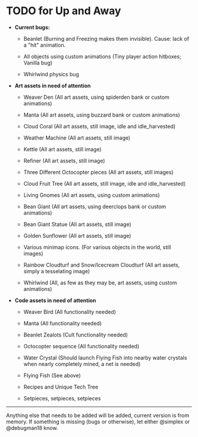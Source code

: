 # TODO for Up and Away

+ **Current bugs:**

	+ Beanlet (Burning and Freezing makes them invisible). Cause: lack of a "hit" animation.

	+ All objects using custom animations (Tiny player action hitboxes; Vanilla bug)

	+ Whirlwind physics bug

+ **Art assets in need of attention**

	+ Weaver Den (All art assets, using spiderden bank or custom animations)

	+ Manta (All art assets, using buzzard bank or custom animations)

	+ Cloud Coral (All art assets, still image, idle and idle_harvested)

	+ Weather Machine (All art assets, still image)

	+ Kettle (All art assets, still image)

	+ Refiner (All art assets, still image)

	+ Three Different Octocopter pieces (All art assets, still images)

	+ Cloud Fruit Tree (All art assets, still image, idle and idle_harvested)

	+ Living Gnomes (All art assets, using custom animations)

	+ Bean Giant (All art assets, using deerclops bank or custom animations)

	+ Bean Giant Statue (All art assets, still image)

	+ Golden Sunflower (All art assets, still image)

	+ Various minimap icons. (For various objects in the world, still images)

	+ Rainbow Cloudturf and Snow/Icecream Cloudturf (All art assets, simply a tesselating image)

	+ Whirlwind (All, as few as they may be, art assets, using custom animations)

+ **Code assets in need of attention**

	+ Weaver Bird (All functionality needed)

	+ Manta (All functionality needed)

	+ Beanlet Zealots (Cult functionality needed)

	+ Octocopter sequence (All functionality needed)

	+ Water Crystal (Should launch Flying Fish into nearby water crystals when nearly completely mined, a net is needed)

	+ Flying Fish (See above)

	+ Recipes and Unique Tech Tree

	+ Setpieces, setpieces, setpieces

******

Anything else that needs to be added will be added, current version is from memory. 
If something is missing (bugs or otherwise), let either @simplex or @debugman18 know.

<!--
vim: ft=markdown nofoldenable
-->
